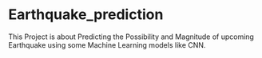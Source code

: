 # Earthquake_prediction
This Project is about Predicting the Possibility and Magnitude of upcoming Earthquake using some Machine Learning models like CNN.
